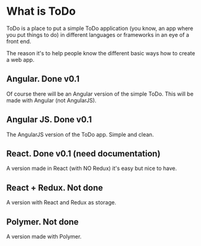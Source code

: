 # What is ToDo

ToDo is a place to put a simple ToDo application (you know, an app where you put things to do) in different languages or frameworks in an eye of a front end.

The reason it's to help people know the different basic ways how to create a web app.

## Angular. Done v0.1

Of course there will be an Angular version of the simple ToDo. This will be made with Angular (not AngularJS).

## Angular JS. Done v0.1

The AngularJS version of the ToDo app. Simple and clean.

## React. Done v0.1 (need documentation)

A version made in React (with NO Redux) it's easy but nice to have.

## React + Redux. Not done

A version with React and Redux as storage.

## Polymer. Not done

A version made with Polymer.
